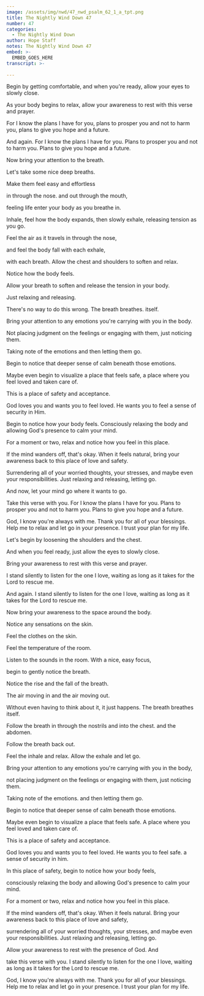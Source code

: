 ```yaml
---
image: /assets/img/nwd/47_nwd_psalm_62_1_a_tpt.png
title: The Nightly Wind Down 47
number: 47
categories:
  - The Nightly Wind Down
author: Hope Staff
notes: The Nightly Wind Down 47
embed: >-
  EMBED_GOES_HERE
transcript: >-
  
---
```

Begin by getting comfortable, and when you're ready, allow your eyes to slowly close.

As your body begins to relax, allow your awareness to rest with this verse and prayer.

For I know the plans I have for you, plans to prosper you and not to harm you, plans to give you hope and a future.

And again. For I know the plans I have for you. Plans to prosper you and not to harm you. Plans to give you hope and a future.

Now bring your attention to the breath.

Let's take some nice deep breaths.

Make them feel easy and effortless

in through the nose. and out through the mouth,

feeling life enter your body as you breathe in.

Inhale, feel how the body expands, then slowly exhale, releasing tension as you go.

Feel the air as it travels in through the nose,

and feel the body fall with each exhale,

with each breath. Allow the chest and shoulders to soften and relax.

Notice how the body feels.

Allow your breath to soften and release the tension in your body.

Just relaxing and releasing.

There's no way to do this wrong. The breath breathes. itself.

Bring your attention to any emotions you're carrying with you in the body.

Not placing judgment on the feelings or engaging with them, just noticing them.

Taking note of the emotions and then letting them go.

Begin to notice that deeper sense of calm beneath those emotions.

Maybe even begin to visualize a place that feels safe, a place where you feel loved and taken care of.

This is a place of safety and acceptance.

God loves you and wants you to feel loved. He wants you to feel a sense of security in Him.

Begin to notice how your body feels. Consciously relaxing the body and allowing God's presence to calm your mind.

For a moment or two, relax and notice how you feel in this place.

If the mind wanders off, that's okay. When it feels natural, bring your awareness back to this place of love and safety.

Surrendering all of your worried thoughts, your stresses, and maybe even your responsibilities. Just relaxing and releasing, letting go.

And now, let your mind go where it wants to go.

Take this verse with you. For I know the plans I have for you. Plans to prosper you and not to harm you. Plans to give you hope and a future.

God, I know you're always with me. Thank you for all of your blessings. Help me to relax and let go in your presence. I trust your plan for my life.


Let's begin by loosening the shoulders and the chest.

And when you feel ready, just allow the eyes to slowly close.

Bring your awareness to rest with this verse and prayer.

I stand silently to listen for the one I love, waiting as long as it takes for the Lord to rescue me.

And again. I stand silently to listen for the one I love, waiting as long as it takes for the Lord to rescue me.

Now bring your awareness to the space around the body.

Notice any sensations on the skin.

Feel the clothes on the skin.

Feel the temperature of the room.

Listen to the sounds in the room. With a nice, easy focus,

begin to gently notice the breath.

Notice the rise and the fall of the breath.

The air moving in and the air moving out.

Without even having to think about it, it just happens. The breath breathes itself.

Follow the breath in through the nostrils and into the chest. and the abdomen.

Follow the breath back out.

Feel the inhale and relax. Allow the exhale and let go.

Bring your attention to any emotions you're carrying with you in the body,

not placing judgment on the feelings or engaging with them, just noticing them.

Taking note of the emotions. and then letting them go.

Begin to notice that deeper sense of calm beneath those emotions.

Maybe even begin to visualize a place that feels safe. A place where you feel loved and taken care of.

This is a place of safety and acceptance.

God loves you and wants you to feel loved. He wants you to feel safe. a sense of security in him.

In this place of safety, begin to notice how your body feels,

consciously relaxing the body and allowing God's presence to calm your mind.

For a moment or two, relax and notice how you feel in this place.

If the mind wanders off, that's okay. When it feels natural. Bring your awareness back to this place of love and safety,

surrendering all of your worried thoughts, your stresses, and maybe even your responsibilities. Just relaxing and releasing, letting go.

Allow your awareness to rest with the presence of God. And

take this verse with you. I stand silently to listen for the one I love, waiting as long as it takes for the Lord to rescue me.

God, I know you're always with me. Thank you for all of your blessings. Help me to relax and let go in your presence. I trust your plan for my life.

